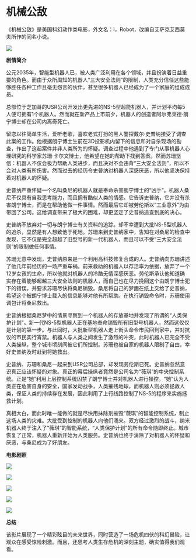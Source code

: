 # 机械公敌

《机械公敌》是美国科幻动作类电影，外文名：I，Robot，改编自艾萨克艾西莫夫所作的同名小说。

![](https://pic.baike.soso.com/ugc/baikepic/34652/cut-20140416111520-638588281.jpg/0)

**剧情简介**

公元2035年，智能型机器人已，被人类广泛利用在各个领域，并且扮演着日益重要的角色。而由于众所周知的机器人“三大安全法则”的限制，人类充分信任这些能够胜任各种工作且毫无怨言的伙伴，甚至很多机器人已经成为了一个家庭的组成成员。

总部位于芝加哥的USR公司开发出更先进的NS-5型超能机器人，并计划平均每5人便可拥有1个机器人。然而就在新产品上市前夕，机器人的创造者阿尔弗莱德·朗宁博士却在公司内离奇死亡。

留恋以往简单生活，爱听老歌，喜欢老式打扮的黑人警探戴尔·史普纳接受了调查此案的工作。他根据朗宁博士生前在3D投影机内留下的信息和对自杀现场的勘查，作出了这起案件并非人类所为的怀疑。调查过程中他遇到了专门从事机器人心理研究的科学家苏珊·卡尔文博士，他希望在她的帮助下找到答案。然而苏珊坚信：机器人不仅会极力帮助人类进步，而且决对不会违背“三大安全法则”，所以不会对人类有所伤害。然而过去的经历令史普纳对机器人深感厌恶，所以他坚决保持着对机器人的怀疑。

史普纳严重怀疑一个名叫桑尼的机器人就是奉命杀害朗宁博士的“凶手”。机器人桑尼不仅具有自我思考能力，而且拥有酷似人类的情感。它告诉史普纳，它并没有杀害朗宁博士，而是在帮助他做一件事情。然而最后它却被劳伦斯以“工业意外”为由带回了公司。这给调查带来了极大的困难，却更坚定了史普纳追查到底的决心。

史普纳不放弃对一切与朗宁博士有关资料的追踪。却不幸遭到大批NS-5型机器人的追杀，显然是有人想致他于死地。苏珊来到史普纳家中，告知在对桑尼的检查中发现，它不仅是完全超越了旧型号的新一代机器人，而且可以不受“三大安全法则”的限制做任何事情。

苏珊无意中发现，史普纳原来是一个利用高科技修复合成的人。史普纳向苏珊讲述了他几年前经历的一场严重车祸。前来救助的机器人以存活率为依据，放弃了一个12岁女孩的生命，所以他就对机器人的冷酷无情深感厌恶。劳伦斯承认他知道确实存在着能够超越三大安全法则的机器人，而自己也在尽力挽回这个由朗宁博士犯下的错误，并要求苏珊尽快将桑尼销毁。桑尼将自己的梦画在纸上交给了史普纳，希望这个被朗宁博士载入的信息能够对他有所帮助。在执行销毁命令时，苏珊使用调包计将桑尼救出。

史普纳根据桑尼梦中的情景寻察到一个机器人的存放基地并发现了所谓的“人类保护计划”。新一代NS-5型机器人正在基地奉命销毁所有旧型号机器人，然而这仅仅是计划的第一步。与此同时，大批新型机器人走上街头命令市民回到家中，并对抗议的市民实行宵禁。机器人与人类之间发生了激烈的冲突，此时机器人已完全不受人类操纵，整个城市顷刻间被它们所控制。苏珊也被自家的机器人限制了自由，幸好史普纳及时赶到将她救出。

史普纳、苏珊和桑尼一起来到USR公司总部，却发现劳伦斯已死。史普纳忽然意识真正应该怀疑的对象。真正的幕后操纵者竟然是公司名为“薇琪”的中央控制系统。正是“她”利用上层控制系统囚禁了朗宁博士并对机器人进行操控。“她”认为人类正在危害自身的安全，国家发动战争，人类摧残地球，而机器人则必须拯救人类，保证人类的持续存在发展，因此利用了上行线路控制了NS-5的程序来实施拯救计划。

真相大白，而此时唯一能做的就是尽快用抹除剂摧毁“薇琪”的智能控制系统，制止这场人类的灾难。大批受到控制的机器人向他们涌来。双方经过激烈的战斗，纳米机器人终于注入了“薇琪”的智能系统，“人类保护计划”的所有命令随即终止。城市恢复了正常，机器人重新开始为人类服务。史普纳也终于消除了对机器人的怀疑和厌恶，与桑尼成为了好朋友。

**电影剧照**

![](https://pic.baike.soso.com/ugc/baikepic/31381/cut-20140416113000-131030510.jpg/0)

![](https://pic.baike.soso.com/ugc/baikepic/30691/cut-20140416113012-1294182450.jpg/0)

![](https://pic.baike.soso.com/ugc/baikepic/29244/cut-20140416113027-1954960158.jpg/0)

![](https://pic.baike.soso.com/ugc/baikepic/38670/cut-20140416113156-1886021198.jpg/0)

![](https://pic.baike.soso.com/ugc/baikepic/30440/cut-20140416113046-1696361762.jpg/0)

**总结**

该影片展现了一个精彩眩目的未来世界，同时营造了一场危机四伏的科幻冒险，让观众在感受惊险刺激。而且，还思考人类生存危机的深刻主题，确实值得我们观看。